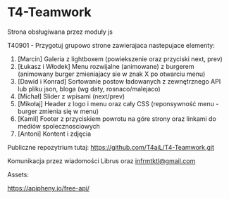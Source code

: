 # T4-Teamwork
Strona obsługiwana przez moduły js

T40901 - Przygotuj grupowo strone zawierajaca nastepujace elementy:

1. [Marcin] Galeria z lightboxem (powiekszenie oraz przyciski next, prev) 
2. [Łukasz i Włodek] Menu rozwijalne (animowane) z burgerem (animowany burger zmieniajacy sie w znak X po otwarciu menu) 
3. [Dawid i Konrad] Sortowanie postow ładowanych z zewnętrznego API lub pliku json, bloga (wg daty, rosnaco/malejaco)
4. [Michał] Slider z wpisami (next/prev) 
5. [Mikołaj] Header z logo i menu oraz cały CSS (reponsywność menu - burger zmienia się w menu)
6. [Kamil] Footer z przyciskiem powrotu na góre strony oraz linkami do mediów spolecznosciowych 
7. [Antoni] Kontent i zdjęcia 

Publiczne repozytrium tutaj: https://github.com/T4aiL/T4-Teamwork.git

Komunikacja przez wiadomości Librus oraz infrmtktl@gmail.com

Assets:

https://apipheny.io/free-api/
